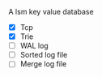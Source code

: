 A lsm key value database

- [x] Tcp
- [x] Trie
- [ ] WAL log
- [ ] Sorted log file
- [ ] Merge log file